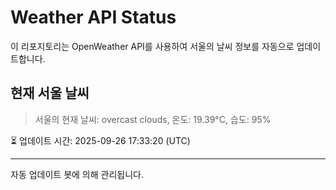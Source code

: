 
# Weather API Status

이 리포지토리는 OpenWeather API를 사용하여 서울의 날씨 정보를 자동으로 업데이트합니다.

## 현재 서울 날씨
> 서울의 현재 날씨: overcast clouds, 온도: 19.39°C, 습도: 95%

⏳ 업데이트 시간: 2025-09-26 17:33:20 (UTC)

---
자동 업데이트 봇에 의해 관리됩니다.
